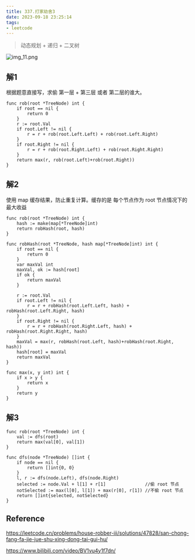 ```yaml
---
title: 337.打家劫舍3
date: 2023-09-18 23:25:14
tags:
- leetcode 
---
```



>  动态规划 + 递归 + 二叉树

![img_11.png](../images/cover/img_11.png)

## 解1

根据题意直接写，求偷 第一层 + 第三层 或者 第二层的谁大。

<!--more-->
```shell
func rob(root *TreeNode) int {
	if root == nil {
		return 0
	}
	r := root.Val
	if root.Left != nil {
		r = r + rob(root.Left.Left) + rob(root.Left.Right)
	}
	if root.Right != nil {
		r = r + rob(root.Right.Left) + rob(root.Right.Right)
	}
	return max(r, rob(root.Left)+rob(root.Right))
}
```

## 解2

使用 map 缓存结果，防止重复计算。缓存的是 每个节点作为 root 节点情况下的最大收益

```shell
func rob(root *TreeNode) int {
	hash := make(map[*TreeNode]int)
	return robHash(root, hash)
}

func robHash(root *TreeNode, hash map[*TreeNode]int) int {
	if root == nil {
		return 0
	}
	var maxVal int
	maxVal, ok := hash[root]
	if ok {
		return maxVal
	}

	r := root.Val
	if root.Left != nil {
		r = r + robHash(root.Left.Left, hash) + robHash(root.Left.Right, hash)
	}
	if root.Right != nil {
		r = r + robHash(root.Right.Left, hash) + robHash(root.Right.Right, hash)
	}
	maxVal = max(r, robHash(root.Left, hash)+robHash(root.Right, hash))
	hash[root] = maxVal
	return maxVal
}

func max(x, y int) int {
	if x > y {
		return x
	}
	return y
}
```

## 解3

```shell
func rob(root *TreeNode) int {
	val := dfs(root)
	return max(val[0], val[1])
}

func dfs(node *TreeNode) []int {
	if node == nil {
		return []int{0, 0}
	}
	l, r := dfs(node.Left), dfs(node.Right)
	selected := node.Val + l[1] + r[1]               //偷 root 节点
	notSelected := max(l[0], l[1]) + max(r[0], r[1]) //不偷 root 节点
	return []int{selected, notSelected}
}
```

## Reference

https://leetcode.cn/problems/house-robber-iii/solutions/47828/san-chong-fang-fa-jie-jue-shu-xing-dong-tai-gui-hu/

https://www.bilibili.com/video/BV1vu4y1f7dn/